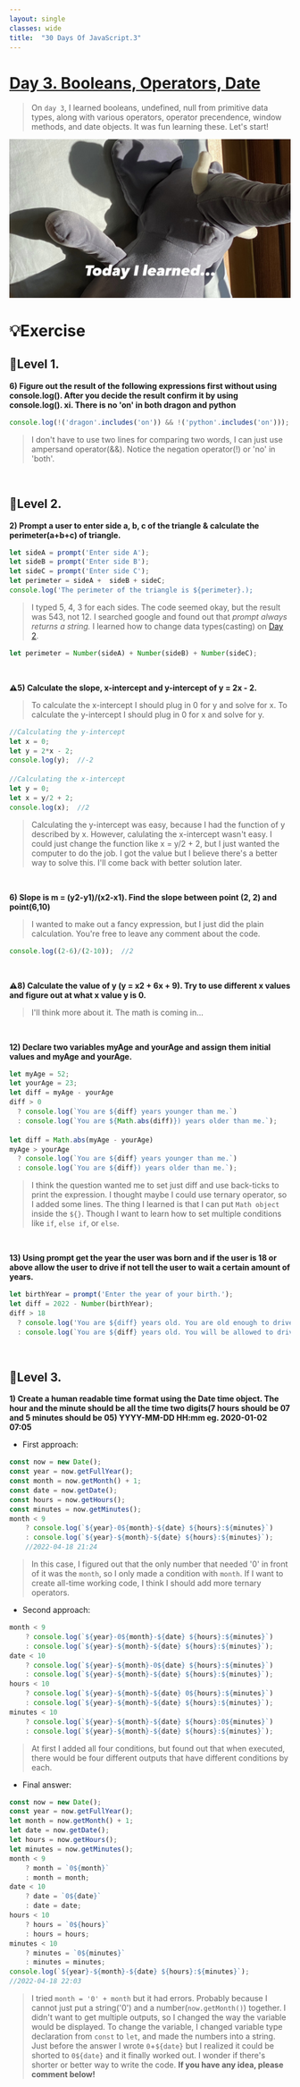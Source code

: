 ```yaml
---
layout: single
classes: wide
title:  "30 Days Of JavaScript.3"
---
```


# [Day 3. Booleans, Operators, Date][2]

> On `day 3`, I learned booleans, undefined, null from primitive data types, along with various operators, operator precendence, window methods, and date objects. It was fun learning these. Let's start!

![header image TIl](../assets/images/til.jpg)


# 💡Exercise
## 👟Level 1.
**6) Figure out the result of the following expressions first without using console.log(). After you decide the result confirm it by using console.log().
xi. There is no 'on' in both dragon and python**

```js
console.log(!('dragon'.includes('on')) && !('python'.includes('on'))); //false
```
> I don't have to use two lines for comparing two words, I can just use ampersand operator(&&). Notice the negation operator(!) or 'no' in 'both'.

<br>

## 👟Level 2.
**2) Prompt a user to enter side a, b, c of the triangle & calculate the perimeter(a+b+c) of triangle.**
```js
let sideA = prompt('Enter side A');
let sideB = prompt('Enter side B');
let sideC = prompt('Enter side C');
let perimeter = sideA +  sideB + sideC;
console.log('The perimeter of the triangle is ${perimeter}.);
```
> I typed 5, 4, 3 for each sides. The code seemed okay, but the result was 543, not 12. I searched google and found out that *prompt always returns a string.* I learned how to change data types(casting) on [Day 2][1].

```js
let perimeter = Number(sideA) + Number(sideB) + Number(sideC);
```
<br>

**⚠️5) Calculate the slope, x-intercept and y-intercept of y = 2x - 2.**
> To calculate the x-intercept I should plug in 0 for y and solve for x. To calculate the y-intercept I should plug in 0 for x and solve for y. 

```js
//Calculating the y-intercept
let x = 0;
let y = 2*x - 2; 
console.log(y);  //-2

//Calculating the x-intercept
let y = 0;
let x = y/2 + 2;
console.log(x);  //2
```

> Calculating the y-intercept was easy, because I had the function of y described by x. However, calulating the x-intercept wasn't easy. I could just change the function like x = y/2 + 2, but I just wanted the computer to do the job. I got the value but I believe there's a better way to solve this. I'll come back with better solution later.

<br>

**6) Slope is m = (y2-y1)/(x2-x1). Find the slope between point (2, 2) and point(6,10)**
> I wanted to make out a fancy expression, but I just did the plain calculation. You're free to leave any comment about the code.

```js
console.log((2-6)/(2-10));  //2
```

<br>

**⚠️8) Calculate the value of y (y = x2 + 6x + 9). Try to use different x values and figure out at what x value y is 0.**
> I'll think more about it. The math is coming in...

<br>

**12) Declare two variables myAge and yourAge and assign them initial values and myAge and yourAge.**

```js
let myAge = 52;
let yourAge = 23;
let diff = myAge - yourAge
diff > 0
  ? console.log(`You are ${diff} years younger than me.`)
  : console.log(`You are ${Math.abs(diff)}) years older than me.`);

let diff = Math.abs(myAge - yourAge)
myAge > yourAge
  ? console.log(`You are ${diff} years younger than me.`)
  : console.log(`You are ${diff}) years older than me.`);
```
> I think the question wanted me to set just diff and use back-ticks to print the expression. I thought maybe I could use ternary operator, so I added some lines. The thing I learned is that I can put `Math object` inside the `${}`. Though I want to learn how to set multiple conditions like `if`, `else if`, or `else`.

<br>

**13) Using prompt get the year the user was born and if the user is 18 or above allow the user to drive if not tell the user to wait a certain amount of years.**

```js
let birthYear = prompt('Enter the year of your birth.');
let diff = 2022 - Number(birthYear);
diff > 18
  ? console.log('You are ${diff} years old. You are old enough to drive.')
  : console.log(`You are ${diff} years old. You will be allowed to drive after ${18-diff} years.`);
  ```

<br>

## 👟Level 3.
**1) Create a human readable time format using the Date time object. The hour and the minute should be all the time two digits(7 hours should be 07 and 5 minutes should be 05)
YYYY-MM-DD HH:mm eg. 2020-01-02 07:05**

+ First approach:
```js
const now = new Date();
const year = now.getFullYear();
const month = now.getMonth() + 1;
const date = now.getDate();
const hours = now.getHours();
const minutes = now.getMinutes();
month < 9
    ? console.log(`${year}-0${month}-${date} ${hours}:${minutes}`)
    : console.log(`${year}-${month}-${date} ${hours}:${minutes}`);
    //2022-04-18 21:24
```
> In this case, I figured out that the only number that needed '0' in front of it was the `month`, so I only made a condition with `month`. If I want to create all-time working code, I think I should add more ternary operators.

+ Second approach:
```js
month < 9
    ? console.log(`${year}-0${month}-${date} ${hours}:${minutes}`)
    : console.log(`${year}-${month}-${date} ${hours}:${minutes}`);
date < 10
    ? console.log(`${year}-${month}-0${date} ${hours}:${minutes}`)
    : console.log(`${year}-${month}-${date} ${hours}:${minutes}`);
hours < 10
    ? console.log(`${year}-${month}-${date} 0${hours}:${minutes}`)
    : console.log(`${year}-${month}-${date} ${hours}:${minutes}`);
minutes < 10
    ? console.log(`${year}-${month}-${date} ${hours}:0${minutes}`)
    : console.log(`${year}-${month}-${date} ${hours}:${minutes}`);
```

> At first I added all four conditions, but found out that when executed, there would be four different outputs that have different conditions by each. 

+ Final answer: 
```js
const now = new Date();
const year = now.getFullYear();
let month = now.getMonth() + 1;
let date = now.getDate();
let hours = now.getHours();
let minutes = now.getMinutes();
month < 9
    ? month = `0${month}`
    : month = month;
date < 10
    ? date = `0${date}`
    : date = date;
hours < 10
    ? hours = `0${hours}`
    : hours = hours;
minutes < 10
    ? minutes = `0${minutes}`
    : minutes = minutes;
console.log(`${year}-${month}-${date} ${hours}:${minutes}`);
//2022-04-18 22:03
```

> I tried `month = '0' + month` but it had errors. Probably because I cannot just put a string('0') and a number(`now.getMonth()`) together. I didn't want to get multiple outputs, so I changed the way the variable would be displayed. To change the variable, I changed variable type declaration from `const` to `let`, and made the numbers into a string.<br>
Just before the answer I wrote `0`+`${date}` but I realized it could be shorted to `0${date}` and it finally worked out. I wonder if there's shorter or better way to write the code. **If you have any idea, please comment below!**


[1]: https://yendoz.github.io/js2/ "30 Days Of JavaScript.2"
[2]: https://github.com/Asabeneh/30-Days-Of-JavaScript/blob/master/03_Day_Booleans_operators_date/03_booleans_operators_date.md